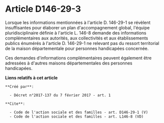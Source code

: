 # Article D146-29-3

Lorsque les informations mentionnées à l'article D. 146-29-1 se révèlent insuffisantes pour élaborer un plan d'accompagnement
global, l'équipe pluridisciplinaire définie à l'article L. 146-8 demande des informations complémentaires aux autorités, aux
collectivités et aux établissements publics énumérés à l'article D. 146-29-1 ne relevant pas du ressort territorial de la
maison départementale pour personnes handicapées concernée.

Ces demandes d'informations complémentaires peuvent également être adressées à d'autres maisons départementales des personnes
handicapées.

**Liens relatifs à cet article**

	**Créé par**:

	  - Décret n°2017-137 du 7 février 2017 - art. 1

	**Cite**:

	  - Code de l'action sociale et des familles - art. D146-29-1 (V)
	  - Code de l'action sociale et des familles - art. L146-8 (VD)
